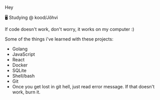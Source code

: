 Hey

🖥️ Studying @ kood/Jõhvi

If code doesn't work, don't worry, it works on my computer :)

Some of the things i've learned with these projects:
- Golang
- JavaScript
- React
- Docker
- SQLite
- Shell/bash
- Git
- Once you get lost in git hell, just read error message. If that doesn't work, burn it.

<!---
markus-tali/markus-tali is a ✨ special ✨ repository because its `README.md` (this file) appears on your GitHub profile.
You can click the Preview link to take a look at your changes.
--->

